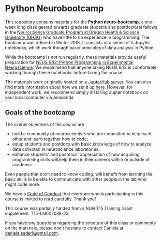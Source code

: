 # Python Neurobootcamp

This repository contains materials for the **Python neuro-bootcamp**, a one-week long class geared towards graduate students and postdoctoral fellows in the [Neuroscience Graduate Program at Oregon Health & Science University (OHSU)](http://www.ohsu.edu/xd/education/schools/school-of-medicine/academic-programs/neuroscience-graduate-program/) who have little to no experience in programming. The bootcamp was offered in Winter 2018. It consists of a series of 5 Jupyter notebooks, which work through basic principles of data analysis in Python.

While the bootcamp is not run regularly, these materials provide useful preparation for [NEUS 642: Python Programming in Experimental Neuroscience](https://github.com/bburan/NEUS642/blob/master/index.md). We recommend that anyone taking NEUS 642 is comfortable working through these notebooks before taking the course.

The materials were originally hosted on a [JupterHub server](https://jupyterhub.readthedocs.io/en/latest/). You can also find more information about how we set it up [here](https://github.com/lbhb/python_neurobootcamp/tree/master/server_setup). However, for independent work, we recommend simply installing Jupter notebook on your local computer via Anaconda

## Goals of the bootcamp 
The overall objectives of the course are: 
* build a community of neuroscientists who are committed to help each other and learn together how to code; 
* equip students and postdocs with basic knowledge of how to analyze data collected in neuroscience laboratories;
* enhance students' and postdocs' appreciation of how acquiring programming skills will help them in their careers within or outside of academia.

Even people that don’t need to know coding, will benefit from learning the basic skills to be able to communicate with other people in the lab who might code more.

We have a [Code of Conduct](https://github.com/dasaderi/python_neurobootcamp/blob/master/Code_of_Conduct.md) that everyone who is participating in this course is invited to read carefully. Thank you!

This course was partially funded from a NLM T15 Training Grant supplement: T15-LM007088-23

If you have any questions regarding the structure of this class or comments on the materials, please don't hesitate to contact Daniela at daniela.saderi@gmail.com. 

